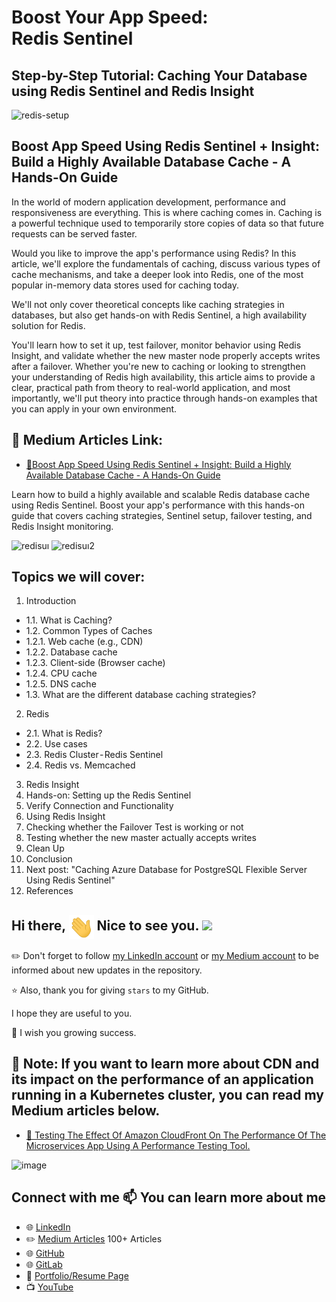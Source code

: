 # Boost Your App Speed: Redis Sentinel
## Step-by-Step Tutorial: Caching Your Database using Redis Sentinel and Redis Insight
![redis-setup](https://github.com/user-attachments/assets/d8672f5a-5f55-4752-af5e-be7a067030ed)
## Boost App Speed Using Redis Sentinel + Insight: Build a Highly Available Database Cache - A Hands-On Guide
In the world of modern application development, performance and responsiveness are everything. This is where caching comes in. Caching is a powerful technique used to temporarily store copies of data so that future requests can be served faster.

Would you like to improve the app's performance using Redis? In this article, we'll explore the fundamentals of caching, discuss various types of cache mechanisms, and take a deeper look into Redis, one of the most popular in-memory data stores used for caching today.

We'll not only cover theoretical concepts like caching strategies in databases, but also get hands-on with Redis Sentinel, a high availability solution for Redis. 

You'll learn how to set it up, test failover, monitor behavior using Redis Insight, and validate whether the new master node properly accepts writes after a failover.
Whether you're new to caching or looking to strengthen your understanding of Redis high availability, this article aims to provide a clear, practical path from theory to real-world application, and most importantly, we'll put theory into practice through hands-on examples that you can apply in your own environment.

## 📗 Medium Articles Link:
- [📝Boost App Speed Using Redis Sentinel + Insight: Build a Highly Available Database Cache - A Hands-On Guide]()

Learn how to build a highly available and scalable Redis database cache using Redis Sentinel. Boost your app's performance with this hands-on guide that covers caching strategies, Sentinel setup, failover testing, and Redis Insight monitoring.

![redisuı](https://github.com/user-attachments/assets/341ce069-6980-4e5f-8e42-3985d06ef547)
![redisuı2](https://github.com/user-attachments/assets/4fb5f8fd-d918-400a-bf54-3612945e379f)

## Topics we will cover:
1. Introduction
* 1.1. What is Caching?
* 1.2. Common Types of Caches
* 1.2.1. Web cache (e.g., CDN)
* 1.2.2. Database cache
* 1.2.3. Client-side (Browser cache)
* 1.2.4. CPU cache
* 1.2.5. DNS cache
* 1.3. What are the different database caching strategies?
2. Redis
* 2.1. What is Redis?
* 2.2. Use cases
* 2.3. Redis Cluster - Redis Sentinel
* 2.4. Redis vs. Memcached
3. Redis Insight
4. Hands-on: Setting up the Redis Sentinel
5. Verify Connection and Functionality
6. Using Redis Insight
7. Checking whether the Failover Test is working or not 
8. Testing whether the new master actually accepts writes
9. Clean Up
10. Conclusion
11. Next post: "Caching Azure Database for PostgreSQL Flexible Server Using Redis Sentinel"
12. References


## Hi there, <img src = "https://github.com/cmakkaya/cmakkaya/blob/main/wavehand.gif" width = "40" align="center"> Nice to see you. <img src="https://emojis.slackmojis.com/emojis/images/1531849430/4246/blob-sunglasses.gif?1531849430" width="40"/>  

✏️ Don't forget to follow [my LinkedIn account](https://www.linkedin.com/in/cumhurakkaya/) or [my Medium account](https://cmakkaya.medium.com/)  to be informed about new updates in the repository.

⭐ Also, thank you for giving `stars` to my GitHub.

I hope they are useful to you.

🙏 I wish you growing success.

## 📗 Note: If you want to learn more about CDN and its impact on the performance of an application running in a Kubernetes cluster, you can read my Medium articles below. 

- [📝 Testing The Effect Of Amazon CloudFront On The Performance Of The Microservices App Using A Performance Testing Tool.](https://cmakkaya.medium.com/testing-the-effect-of-amazon-cloudfront-on-the-performance-of-the-microservices-app-using-a-c55e1b303148)

<img width="1227" height="966" alt="image" src="https://github.com/user-attachments/assets/2414247d-443a-46f9-8cf7-fcec67bf6b59" />


## Connect with me 📫 You can learn more about me

- 🌐 [LinkedIn](https://www.linkedin.com/in/cumhurakkaya/)
- ✏️ [Medium Articles](https://cmakkaya.medium.com/)  100+ Articles
- 🌐 [GitHub](https://github.com/cmakkaya/)
- 🌐 [GitLab](https://gitlab.com/cmakkaya)
- 🏢 [Portfolio/Resume Page](https://portfolio.cmakkaya-awsdevops.link/)
- 📺 [YouTube](https://www.youtube.com/channel/UCWcRIvy70tBBfrmBocDR5hA)
